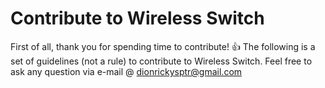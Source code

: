 # Contribute to Wireless Switch
First of all, thank you for spending time to contribute! :+1:
The following is a set of guidelines (not a rule) to contribute to Wireless Switch. Feel free to ask any question via e-mail @ [dionrickysptr@gmail.com](mailto:dionrickysptr@gmail.com)

